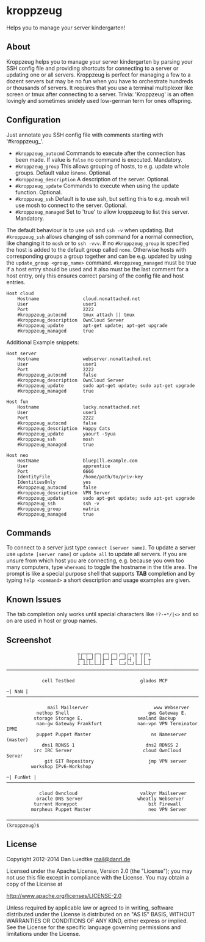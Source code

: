 kroppzeug
=========

Helps you to manage your server kindergarten!


About
-----

Kroppzeug helps you to manage your server kindergarten by parsing your
SSH config file and providing shortcuts for connecting to a server or
updating one or all servers. Kroppzeug is perfect for managing a few to
a dozent servers but may be no fun when you have to orchestrate hundreds
or thousands of servers. It requires that you use a terminal multiplexer
like screen or tmux after connecting to a server.
Trivia: 'Kroppzeug' is an often lovingly and sometimes snidely used
low-german term for ones offspring.


Configuration
-------------

Just annotate you SSH config file with comments starting with '#kroppzeug_'.

* ``#kroppzeug_autocmd`` Commands to execute after the connection has been made.
 If value is ``false`` no command is executed. Mandatory.
* ``#kroppzeug_group`` This allows grouping of hosts, to e.g. update whole
 groups. Default value is``ǹone``. Optional.
* ``#kroppzeug_description`` A description of the server. Optional.
* ``#kroppzeug_update`` Commands to execute when using the update function.
 Optional.
* ``#kroppzeug_ssh`` Default is to use ssh, but setting this to e.g. mosh will
 use mosh to connect to the server. Optional.
* ``#kroppzeug_managed`` Set to 'true' to allow kroppzeug to list this server.
 Mandatory.

The default behaviour is to use ``ssh`` and ``ssh -v`` when updating.
But ``#kroppzeug_ssh`` allows changing of ssh command for a normal connection,
 like changing it to ``mosh`` or to ``ssh -vvv``.
If no ``#kroppzeug_group`` is specified the host is added to the default group
 called ``none``. Otherwise hosts with corresponding groups a group together
  and can be e.g. updated by using the ``update_group <group_name>`` command.
``#kroppzeug_managed`` must be true if a host entry should be used and it also
 must be the last comment for a host entry, only this ensures correct parsing
  of the config file and host entries.

````
Host cloud
    Hostname                cloud.nonattached.net
    User                    user1
    Port                    2222
    #kroppzeug_autocmd      tmux attach || tmux
    #kroppzeug_description  OwnCloud Server
    #kroppzeug_update       apt-get update; apt-get upgrade
    #kroppzeug_managed      true
````

Additional Example snippets:

````
Host server
    Hostname                webserver.nonattached.net
    User                    user1
    Port                    2222
    #kroppzeug_autocmd      false
    #kroppzeug_description  OwnCloud Server
    #kroppzeug_update       sudo apt-get update; sudo apt-get upgrade
    #kroppzeug_managed      true
````

````
Host fun
    Hostname                lucky.nonattached.net
    User                    user1
    Port                    2222
    #kroppzeug_autocmd      false
    #kroppzeug_description  Happy Cats
    #kroppzeug_update       yaourt -Syua
    #kroppzeug_ssh          mosh
    #kroppzeug_managed      true
````

````
Host neo
    HostName                bluepill.example.com
    User                    apprentice
    Port                    6666
    IdentityFile            /home/path/to/priv-key
    IdentitiesOnly          yes
    #kroppzeug_autocmd      false
    #kroppzeug_description  VPN Server
    #kroppzeug_update       sudo apt-get update; sudo apt-get upgrade
    #kroppzeug_ssh          ssh -v
    #kroppzeug_group        matrix
    #kroppzeug_managed      true
````

Commands
--------

To connect to a server just type ``connect [server name]``.
To update a server use ``update [server name]`` or ``update all`` to update
all servers. If you are unsure from which host you are connecting, e.g.
because you own too many computers, type ``whereami`` to toggle the hostname
in the title area. The prompt is like a special purpose shell that supports
**TAB** completion and by typing ``help <command>`` a short description and
usage examples are given.

Known Issues
------------
The tab completion only works until special characters like ``!?-+*/|<>`` and
so on are used in host or group names.


Screenshot
----------
````
                          ┬┌─┬─┐┌─┐┌─┐┌─┐┌─┐┌─┐┬ ┬┌─┐
                          ├┴┐├┬┘│ │├─┘├─┘┌─┘├┤ │ ││ ┬
                          ┴ ┴┴└─└─┘┴  ┴  └─┘└─┘└─┘└─┘
────────────────────────────────────────────────────────────────────────────────

             cell Testbed                        glados MCP

─| NaN |────────────────────────────────────────────────────────────────────────

               mail Mailserver                        www Webserver
           nethop Shell                             gws Gateway E.
          storage Storage E.                    sealand Backup
           nan-gw Gateway Frankfurt             nan-vpn VPN Terminator IPMI
           puppet Puppet Master                      ns Nameserver (master)
             dns1 RDNSS 1                          dns2 RDNSS 2
          irc IRC Server                          cloud OwnCloud Server
              git GIT Repository                    jmp VPN server
         workshop IPv6-Workshop

─| FunNet |─────────────────────────────────────────────────────────────────────

            cloud Owncloud                       valkyr Mailserver
           oracle DNS Server                    wheatly Webserver
          turrent Honeypot                          bit Firewall
         morpheus Puppet Master                     neo VPN Server

────────────────────────────────────────────────────────────────────────────────
(kroppzeug)$

````

License
-------

Copyright 2012-2014 Dan Luedtke <mail@danrl.de>

Licensed under the Apache License, Version 2.0 (the "License");
you may not use this file except in compliance with the License.
You may obtain a copy of the License at

  http://www.apache.org/licenses/LICENSE-2.0

Unless required by applicable law or agreed to in writing, software
distributed under the License is distributed on an "AS IS" BASIS,
WITHOUT WARRANTIES OR CONDITIONS OF ANY KIND, either express or implied.
See the License for the specific language governing permissions and
limitations under the License.
